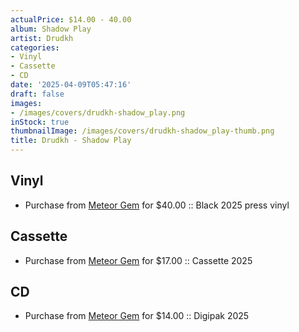 ```yaml
---
actualPrice: $14.00 - 40.00
album: Shadow Play
artist: Drudkh
categories:
- Vinyl
- Cassette
- CD
date: '2025-04-09T05:47:16'
draft: false
images:
- /images/covers/drudkh-shadow_play.png
inStock: true
thumbnailImage: /images/covers/drudkh-shadow_play-thumb.png
title: Drudkh - Shadow Play
---
```


## Vinyl
* Purchase from [Meteor Gem](https://meteor-gem.com/products/drudkh-shadow-play-2xlp) for $40.00 :: Black 2025 press vinyl
## Cassette
* Purchase from [Meteor Gem](https://meteor-gem.com/products/drudkh-shadow-play-cassette) for $17.00 :: Cassette 2025
## CD
* Purchase from [Meteor Gem](https://meteor-gem.com/products/drudkh-shadow-play-cd) for $14.00 :: Digipak 2025
